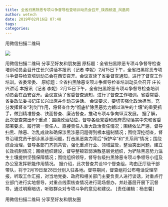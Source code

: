 ```yaml
---
title: 全省扫黑除恶专项斗争督导检查培训动员会召开_陕西频道_凤凰网
author: wetech
date: 2019年02月16日 07:48
tags: 
categories: 
---
```

用微信扫描二维码
<!-- more -->
                
<img align="center" border="0" src="http://p2.ifengimg.com/a/2016/0810/204c433878d5cf9size1_w16_h16.png" />
                
            
用微信扫描二维码
分享至好友和朋友圈
原标题：全省扫黑除恶专项斗争督导检查培训动员会召开庄长兴讲话本报讯（记者 李妮）2月15日下午，全省扫黑除恶专项斗争督导检查培训动员会在西安召开。会议宣读了省委督查通知，进行了督查工作培训。省委常委、
原标题：全省扫黑除恶专项斗争督导检查培训动员会召开
庄长兴讲话
本报讯（记者 李妮）2月15日下午，全省扫黑除恶专项斗争督导检查培训动员会在西安召开。会议宣读了省委督查通知，进行了督查工作培训。省委常委、省委政法委书记庄长兴出席并作动员讲话。
会议要求，要切实强化政治担当，充分发挥督查“利剑”作用，将督查作为“彻底铲除黑恶势力赖以滋生的土壤”的重要抓手，做到精准督查、铁面督查、廉洁督查，推动专项斗争向纵深发展。
据了解，此次督查突出6个重点：围绕政治站位，督导各级党委和政府贯彻落实中央和省委部署要求，履行第一责任人、直接责任人重大政治责任情况；围绕依法严惩，督导扫黑、除恶、治乱成效和确保涉黑涉恶问题得到根本遏制情况；围绕深挖彻查，督导治理党员干部涉黑涉恶问题，打击黑恶势力背后“保护伞”和“关系网”情况；围绕综合治理，督导各部门齐抓共管，强化重点行业、领域监管，整治突出问题，建立长效机制情况；围绕组织建设，督导整顿软弱涣散基层党组织，为铲除黑恶势力滋生土壤提供坚强保障情况；围绕组织领导，督导各级扫黑除恶专项斗争领导小组及办公室发挥职能作用情况。
据介绍，此次督查共设10个督查组，均由正厅级干部带队，将于2月19日至28日分别入驻各地。督导期间，督查组将公布电话受理举报，听取工作汇报，对当地党委、政府和相关部门主要负责人进行谈话，对重点行业部门进行实地督导，对重点线索核查情况进行现场督办，并赴基层开展下沉督导，通过明察暗访，听取群众对专项斗争的意见和建议。
[责任编辑：杨志馨]
            
用微信扫描二维码
分享至好友和朋友圈
